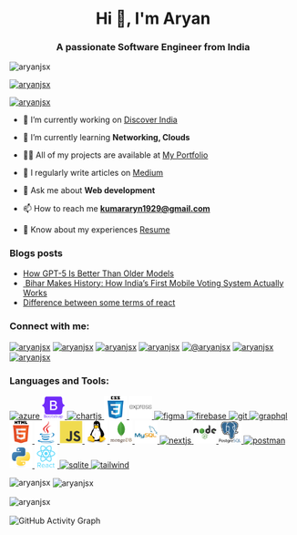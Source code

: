 <h1 align="center">Hi 👋, I'm Aryan</h1>
<h3 align="center">A passionate Software Engineer from India</h3>

<p align="left"> <img src="https://komarev.com/ghpvc/?username=aryanjsx&label=Profile%20views&color=0e75b6&style=flat" alt="aryanjsx" /> </p>

<p align="left"> <a href="https://github.com/ryo-ma/github-profile-trophy"><img src="https://github-profile-trophy.vercel.app/?username=aryanjsx" alt="aryanjsx" /></a> </p>

<p align="left"> <a href="https://twitter.com/aryanjsx" target="blank"><img src="https://img.shields.io/twitter/follow/aryanjsx?logo=twitter&style=for-the-badge" alt="aryanjsx" /></a> </p>

- 🔭 I’m currently working on [Discover India](https://knowindia.vercel.app/)

- 🌱 I’m currently learning **Networking, Clouds**

- 👨‍💻 All of my projects are available at [My Portfolio](https://aryankr.netlify.app/)

- 📝 I regularly write articles on [Medium](aryanjsx.medium.com)

- 💬 Ask me about **Web development**

- 📫 How to reach me **kumararyn1929@gmail.com**

- 📄 Know about my experiences [Resume](https://drive.google.com/file/d/1c1cjrXIZoTJwhzXdOAYhbW-mji8C0ixx/view)

### Blogs posts
<!-- BLOG-POST-LIST:START -->
- [How GPT-5 Is Better Than Older Models](https://aryanjsx.medium.com/how-gpt-5-is-better-than-older-models-c9cbef2fd7ca?source=rss-e9121c7489f2------2)
- [️ Bihar Makes History: How India’s First Mobile Voting System Actually Works](https://aryanjsx.medium.com/%EF%B8%8F-bihar-makes-history-how-indias-first-mobile-voting-system-actually-works-b81739e8605c?source=rss-e9121c7489f2------2)
- [Difference between some terms of react](https://aryanjsx.medium.com/react-different-9fceac072cd1?source=rss-e9121c7489f2------2)
<!-- BLOG-POST-LIST:END -->

<h3 align="left">Connect with me:</h3>
<p align="left">
<a href="https://twitter.com/aryanjsx" target="blank"><img align="center" src="https://raw.githubusercontent.com/rahuldkjain/github-profile-readme-generator/master/src/images/icons/Social/twitter.svg" alt="aryanjsx" height="30" width="40" /></a>
<a href="https://linkedin.com/in/aryanjsx" target="blank"><img align="center" src="https://raw.githubusercontent.com/rahuldkjain/github-profile-readme-generator/master/src/images/icons/Social/linked-in-alt.svg" alt="aryanjsx" height="30" width="40" /></a>
<a href="https://fb.com/aryanjsx" target="blank"><img align="center" src="https://raw.githubusercontent.com/rahuldkjain/github-profile-readme-generator/master/src/images/icons/Social/facebook.svg" alt="aryanjsx" height="30" width="40" /></a>
<a href="https://instagram.com/aryanjsx" target="blank"><img align="center" src="https://raw.githubusercontent.com/rahuldkjain/github-profile-readme-generator/master/src/images/icons/Social/instagram.svg" alt="aryanjsx" height="30" width="40" /></a>
<a href="https://medium.com/@aryanjsx" target="blank"><img align="center" src="https://raw.githubusercontent.com/rahuldkjain/github-profile-readme-generator/master/src/images/icons/Social/medium.svg" alt="@aryanjsx" height="30" width="40" /></a>
<a href="https://www.leetcode.com/aryanjsx" target="blank"><img align="center" src="https://raw.githubusercontent.com/rahuldkjain/github-profile-readme-generator/master/src/images/icons/Social/leet-code.svg" alt="aryanjsx" height="30" width="40" /></a>
<a href="https://auth.geeksforgeeks.org/user/aryanjsx" target="blank"><img align="center" src="https://raw.githubusercontent.com/rahuldkjain/github-profile-readme-generator/master/src/images/icons/Social/geeks-for-geeks.svg" alt="aryanjsx" height="30" width="40" /></a>
</p>

<h3 align="left">Languages and Tools:</h3>
<p align="left"> <a href="https://azure.microsoft.com/en-in/" target="_blank" rel="noreferrer"> <img src="https://www.vectorlogo.zone/logos/microsoft_azure/microsoft_azure-icon.svg" alt="azure" width="40" height="40"/> </a> <a href="https://getbootstrap.com" target="_blank" rel="noreferrer"> <img src="https://raw.githubusercontent.com/devicons/devicon/master/icons/bootstrap/bootstrap-plain-wordmark.svg" alt="bootstrap" width="40" height="40"/> </a> <a href="https://www.chartjs.org" target="_blank" rel="noreferrer"> <img src="https://www.chartjs.org/media/logo-title.svg" alt="chartjs" width="40" height="40"/> </a> <a href="https://www.w3schools.com/css/" target="_blank" rel="noreferrer"> <img src="https://raw.githubusercontent.com/devicons/devicon/master/icons/css3/css3-original-wordmark.svg" alt="css3" width="40" height="40"/> </a> <a href="https://expressjs.com" target="_blank" rel="noreferrer"> <img src="https://raw.githubusercontent.com/devicons/devicon/master/icons/express/express-original-wordmark.svg" alt="express" width="40" height="40"/> </a> <a href="https://www.figma.com/" target="_blank" rel="noreferrer"> <img src="https://www.vectorlogo.zone/logos/figma/figma-icon.svg" alt="figma" width="40" height="40"/> </a> <a href="https://firebase.google.com/" target="_blank" rel="noreferrer"> <img src="https://www.vectorlogo.zone/logos/firebase/firebase-icon.svg" alt="firebase" width="40" height="40"/> </a> <a href="https://git-scm.com/" target="_blank" rel="noreferrer"> <img src="https://www.vectorlogo.zone/logos/git-scm/git-scm-icon.svg" alt="git" width="40" height="40"/> </a> <a href="https://graphql.org" target="_blank" rel="noreferrer"> <img src="https://www.vectorlogo.zone/logos/graphql/graphql-icon.svg" alt="graphql" width="40" height="40"/> </a> <a href="https://www.w3.org/html/" target="_blank" rel="noreferrer"> <img src="https://raw.githubusercontent.com/devicons/devicon/master/icons/html5/html5-original-wordmark.svg" alt="html5" width="40" height="40"/> </a> <a href="https://www.java.com" target="_blank" rel="noreferrer"> <img src="https://raw.githubusercontent.com/devicons/devicon/master/icons/java/java-original.svg" alt="java" width="40" height="40"/> </a> <a href="https://developer.mozilla.org/en-US/docs/Web/JavaScript" target="_blank" rel="noreferrer"> <img src="https://raw.githubusercontent.com/devicons/devicon/master/icons/javascript/javascript-original.svg" alt="javascript" width="40" height="40"/> </a> <a href="https://www.linux.org/" target="_blank" rel="noreferrer"> <img src="https://raw.githubusercontent.com/devicons/devicon/master/icons/linux/linux-original.svg" alt="linux" width="40" height="40"/> </a> <a href="https://www.mongodb.com/" target="_blank" rel="noreferrer"> <img src="https://raw.githubusercontent.com/devicons/devicon/master/icons/mongodb/mongodb-original-wordmark.svg" alt="mongodb" width="40" height="40"/> </a> <a href="https://www.mysql.com/" target="_blank" rel="noreferrer"> <img src="https://raw.githubusercontent.com/devicons/devicon/master/icons/mysql/mysql-original-wordmark.svg" alt="mysql" width="40" height="40"/> </a> <a href="https://nextjs.org/" target="_blank" rel="noreferrer"> <img src="https://cdn.worldvectorlogo.com/logos/nextjs-2.svg" alt="nextjs" width="40" height="40"/> </a> <a href="https://nodejs.org" target="_blank" rel="noreferrer"> <img src="https://raw.githubusercontent.com/devicons/devicon/master/icons/nodejs/nodejs-original-wordmark.svg" alt="nodejs" width="40" height="40"/> </a> <a href="https://www.postgresql.org" target="_blank" rel="noreferrer"> <img src="https://raw.githubusercontent.com/devicons/devicon/master/icons/postgresql/postgresql-original-wordmark.svg" alt="postgresql" width="40" height="40"/> </a> <a href="https://postman.com" target="_blank" rel="noreferrer"> <img src="https://www.vectorlogo.zone/logos/getpostman/getpostman-icon.svg" alt="postman" width="40" height="40"/> </a> <a href="https://www.python.org" target="_blank" rel="noreferrer"> <img src="https://raw.githubusercontent.com/devicons/devicon/master/icons/python/python-original.svg" alt="python" width="40" height="40"/> </a> <a href="https://reactjs.org/" target="_blank" rel="noreferrer"> <img src="https://raw.githubusercontent.com/devicons/devicon/master/icons/react/react-original-wordmark.svg" alt="react" width="40" height="40"/> </a> <a href="https://www.sqlite.org/" target="_blank" rel="noreferrer"> <img src="https://www.vectorlogo.zone/logos/sqlite/sqlite-icon.svg" alt="sqlite" width="40" height="40"/> </a> <a href="https://tailwindcss.com/" target="_blank" rel="noreferrer"> <img src="https://www.vectorlogo.zone/logos/tailwindcss/tailwindcss-icon.svg" alt="tailwind" width="40" height="40"/> </a> </p>

<p><img align="left" src="https://github-readme-stats.vercel.app/api/top-langs?username=aryanjsx&show_icons=true&locale=en&layout=compact" alt="aryanjsx" /></p>

<p>&nbsp;<img align="center" src="https://github-readme-stats.vercel.app/api?username=aryanjsx&show_icons=true&locale=en" alt="aryanjsx" /></p>

<p><img align="center" src="https://github-readme-streak-stats.herokuapp.com/?user=aryanjsx&" alt="aryanjsx" /></p>

  <img align="center" src="https://github-readme-activity-graph.vercel.app/graph?username=aryanjsx&theme=github-compact&hide_border=true" alt="GitHub Activity Graph" />
</p>
